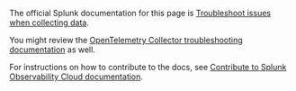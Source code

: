 The official Splunk documentation for this page is [Troubleshoot issues when collecting data](https://docs.splunk.com/Observability/gdi/opentelemetry/troubleshooting.html). 

You might review the [OpenTelemetry Collector troubleshooting
documentation](https://opentelemetry.io/docs/collector/troubleshooting/) as well.

For instructions on how to contribute to the docs, see [Contribute to Splunk Observability Cloud documentation](https://docs.splunk.com/observability/en/get-started/contribute.html).

